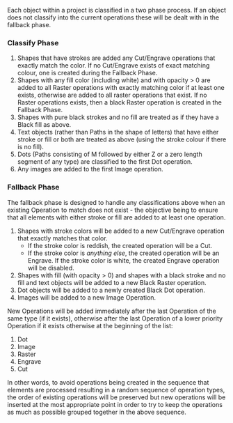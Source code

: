 Each object within a project is classified in a two phase process. If an object does not classify into the current operations these will be dealt with in the fallback phase.

### Classify Phase
1. Shapes that have strokes are added any Cut/Engrave operations that exactly match the color. If no Cut/Engrave exists of exact matching colour, one is created during the Fallback Phase.
2. Shapes with any fill color (including white) and with opacity > 0 are added to all Raster operations with exactly matching color if at least one exists, otherwise are added to all raster operations that exist. If no Raster operations exists, then a black Raster operation is created in the Fallback Phase.
3. Shapes with pure black strokes and no fill are treated as if they have a Black fill as above.
4. Text objects (rather than Paths in the shape of letters) that have either stroke or fill or both are treated as above (using the stroke colour if there is no fill).
5. Dots (Paths consisting of M followed by either Z or a zero length segment of any type) are classified to the first Dot operation.
6. Any images are added to the first Image operation.

### Fallback Phase
The fallback phase is designed to handle any classifications above when an existing Operation to match does not exist - the objective being to ensure that all elements with either stroke or fill are added to at least one operation.
1. Shapes with stroke colors will be added to a new Cut/Engrave operation that exactly matches that color.
    - If the stroke color is reddish, the created operation will be a Cut.
    - If the stroke color is *anything else*, the created operation will be an Engrave. If the stroke color is white, the created Engrave operation will be disabled.
2. Shapes with fill (with opacity > 0) and shapes with a black stroke and no fill and text objects will be added to a new Black Raster operation.
3. Dot objects will be added to a newly created Black Dot operation.
4. Images will be added to a new Image Operation.

New Operations will be added immediately after the last Operation of the same type (if it exists), otherwise after the last Operation of a lower priority  Operation if it exists otherwise at the beginning of the list:

1. Dot
2. Image
3. Raster
4. Engrave
5. Cut

In other words, to avoid operations being created in the sequence that elements are processed resulting in a random sequence of operation types, the order of existing operations will be preserved but new operations will be inserted at the most appropriate point in order to try to keep the operations as much as possible grouped together in the above sequence.